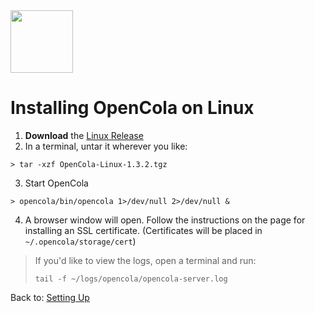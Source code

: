 <img src="../../img/pull-tab.svg" width="100" />

# Installing OpenCola on Linux

1. <strong>Download</strong> the [Linux Release](https://github.com/johnmidgley/opencola-alpha/releases/download/v1.3.2/OpenCola-Linux-1.3.2.tgz)
2. In a terminal, untar it wherever you like:
```
> tar -xzf OpenCola-Linux-1.3.2.tgz
```
3. Start OpenCola
```
> opencola/bin/opencola 1>/dev/null 2>/dev/null &
```        
4. A browser window will open. Follow the instructions on the page for installing an SSL certificate. (Certificates will be placed in ```~/.opencola/storage/cert```)


> If you'd like to view the logs, open a terminal and run:
> ```
> tail -f ~/logs/opencola/opencola-server.log
> ```

Back to: [Setting Up](../../README.md#setting-up)
